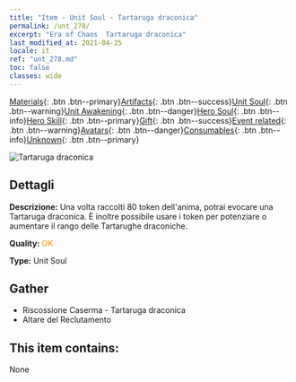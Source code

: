 ```yaml
---
title: "Item - Unit Soul - Tartaruga draconica"
permalink: /unt_278/
excerpt: "Era of Chaos  Tartaruga draconica"
last_modified_at: 2021-04-25
locale: it
ref: "unt_278.md"
toc: false
classes: wide
---
```

 [Materials](/ItemsIT/){: .btn .btn--primary}[Artifacts](/ItemsIT/Artifacts/){: .btn .btn--success}[Unit Soul](/ItemsIT/UnitSoul/){: .btn .btn--warning}[Unit Awakening](/ItemsIT/UnitAwakening/){: .btn .btn--danger}[Hero Soul](/ItemsIT/HeroSoul/){: .btn .btn--info}[Hero Skill](/ItemsIT/HeroSkill/){: .btn .btn--primary}[Gift](/ItemsIT/Gift/){: .btn .btn--success}[Event related](/ItemsIT/Events/){: .btn .btn--warning}[Avatars](/ItemsIT/Avatars/){: .btn .btn--danger}[Consumables](/ItemsIT/Consumables/){: .btn .btn--info}[Unknown](/ItemsIT/Unknown/){: .btn .btn--primary}

 ![Tartaruga draconica](/images/u/ti_longgui.jpg)

## Dettagli
 **Descrizione:** Una volta raccolti 80 token dell'anima, potrai evocare una Tartaruga draconica. È inoltre possibile usare i token per potenziare o aumentare il rango delle Tartarughe draconiche.

 **Quality:** <span style="color: #FF8C00">OK</span>

 **Type:** Unit Soul

## Gather

*    Riscossione Caserma - Tartaruga draconica 
*    Altare del Reclutamento 

## This item contains:

  None

